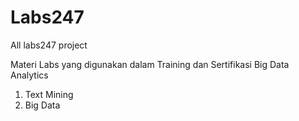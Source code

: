 # Labs247
All labs247 project

Materi Labs yang digunakan dalam Training dan Sertifikasi Big Data Analytics 
1. Text Mining
2. Big Data
